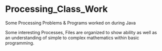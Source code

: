 # Processing_Class_Work
Some Processing Problems &amp; Programs worked on during Java

Some interesting Processes, Files are organized to show ability as well as an understanding of 
simple to complex mathematics within basic programming.
